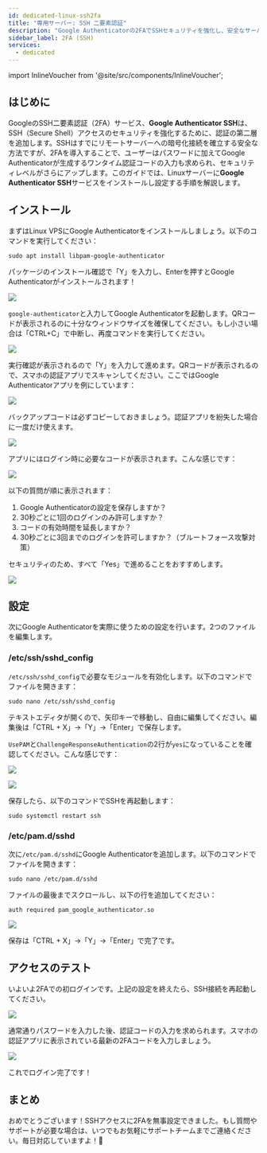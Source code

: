 ```yaml
---
id: dedicated-linux-ssh2fa
title: "専用サーバー: SSH 二要素認証"
description: "Google Authenticatorの2FAでSSHセキュリティを強化し、安全なサーバーアクセスを実現 → 今すぐ詳しくチェック"
sidebar_label: 2FA (SSH)
services:
  - dedicated
---
```


import InlineVoucher from '@site/src/components/InlineVoucher';

## はじめに

GoogleのSSH二要素認証（2FA）サービス、**Google Authenticator SSH**は、SSH（Secure Shell）アクセスのセキュリティを強化するために、認証の第二層を追加します。SSHはすでにリモートサーバーへの暗号化接続を確立する安全な方法ですが、2FAを導入することで、ユーザーはパスワードに加えてGoogle Authenticatorが生成するワンタイム認証コードの入力も求められ、セキュリティレベルがさらにアップします。このガイドでは、Linuxサーバーに**Google Authenticator SSH**サービスをインストールし設定する手順を解説します。

<InlineVoucher />

## インストール

まずはLinux VPSにGoogle Authenticatorをインストールしましょう。以下のコマンドを実行してください：

```
sudo apt install libpam-google-authenticator
```

パッケージのインストール確認で「Y」を入力し、Enterを押すとGoogle Authenticatorがインストールされます！

![](https://screensaver01.zap-hosting.com/index.php/s/mtqePXTr5KdoHkm/preview)

`google-authenticator`と入力してGoogle Authenticatorを起動します。QRコードが表示されるのに十分なウィンドウサイズを確保してください。もし小さい場合は「CTRL+C」で中断し、再度コマンドを実行してください。

![](https://screensaver01.zap-hosting.com/index.php/s/agW9EHjs5Aimc43/preview)

実行確認が表示されるので「Y」を入力して進めます。QRコードが表示されるので、スマホの認証アプリでスキャンしてください。ここではGoogle Authenticatorアプリを例にしています：

![](https://screensaver01.zap-hosting.com/index.php/s/CmQERELXNotsgZB/preview)

バックアップコードは必ずコピーしておきましょう。認証アプリを紛失した場合に一度だけ使えます。

![](https://screensaver01.zap-hosting.com/index.php/s/pkKM2SANJbEejFD/preview)

アプリにはログイン時に必要なコードが表示されます。こんな感じです：

![](https://screensaver01.zap-hosting.com/index.php/s/QnBxLbR8Grf2GL4/preview)

以下の質問が順に表示されます：

1. Google Authenticatorの設定を保存しますか？
2. 30秒ごとに1回のログインのみ許可しますか？
3. コードの有効時間を延長しますか？
4. 30秒ごとに3回までのログインを許可しますか？（ブルートフォース攻撃対策）

セキュリティのため、すべて「Yes」で進めることをおすすめします。

![](https://screensaver01.zap-hosting.com/index.php/s/A9RmFA6nWgKzSF6/preview)

## 設定

次にGoogle Authenticatorを実際に使うための設定を行います。2つのファイルを編集します。

### /etc/ssh/sshd_config

`/etc/ssh/sshd_config`で必要なモジュールを有効化します。以下のコマンドでファイルを開きます：

```
sudo nano /etc/ssh/sshd_config
```

テキストエディタが開くので、矢印キーで移動し、自由に編集してください。編集後は「CTRL + X」→「Y」→「Enter」で保存します。

`UsePAM`と`ChallengeResponseAuthentication`の2行が`yes`になっていることを確認してください。こんな感じです：

![](https://screensaver01.zap-hosting.com/index.php/s/f5a9G5Wif9HcwQq/preview)

![](https://screensaver01.zap-hosting.com/index.php/s/qdf4JCqLgZ85nia/preview)

保存したら、以下のコマンドでSSHを再起動します：

```
sudo systemctl restart ssh
```

### /etc/pam.d/sshd

次に`/etc/pam.d/sshd`にGoogle Authenticatorを追加します。以下のコマンドでファイルを開きます：

```
sudo nano /etc/pam.d/sshd
```

ファイルの最後までスクロールし、以下の行を追加してください：

```
auth required pam_google_authenticator.so
```

![](https://screensaver01.zap-hosting.com/index.php/s/Mgw8tJJtTbkg7T3/preview)

保存は「CTRL + X」→「Y」→「Enter」で完了です。

## アクセスのテスト

いよいよ2FAでの初ログインです。上記の設定を終えたら、SSH接続を再起動してください。

![](https://screensaver01.zap-hosting.com/index.php/s/RwaymAzjGjMgbYL/preview)

通常通りパスワードを入力した後、認証コードの入力を求められます。スマホの認証アプリに表示されている最新の2FAコードを入力しましょう。

![](https://screensaver01.zap-hosting.com/index.php/s/w7BFMMTMdcwXj2x/preview)

これでログイン完了です！

## まとめ

おめでとうございます！SSHアクセスに2FAを無事設定できました。もし質問やサポートが必要な場合は、いつでもお気軽にサポートチームまでご連絡ください。毎日対応していますよ！🙂

<InlineVoucher />